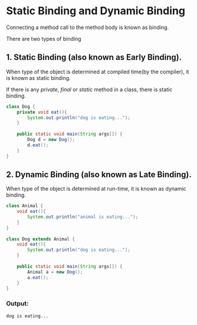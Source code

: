 # Static Binding and Dynamic Binding
Connecting a method call to the method body is known as binding.

There are two types of binding

## 1. Static Binding (also known as Early Binding).
When type of the object is determined at compiled time(by the compiler), it is known as static binding.

If there is any *private, final* or *static* method in a class, there is static binding.

```java
class Dog {  
    private void eat(){
        System.out.println("dog is eating...");
    }  
  
    public static void main(String args[]) {  
        Dog d = new Dog();  
        d.eat();  
    }  
}  
```

## 2. Dynamic Binding (also known as Late Binding).
When type of the object is determined at run-time, it is known as dynamic binding.

```java
class Animal {  
    void eat(){
        System.out.println("animal is eating...");
    }  
}  
  
class Dog extends Animal {  
    void eat(){
        System.out.println("dog is eating...");
    }  
  
    public static void main(String args[]) {  
        Animal a = new Dog();  
        a.eat();  
    }  
}  
```

### Output:
```
dog is eating...
```
